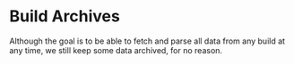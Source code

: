 # Build Archives
Although the goal is to be able to fetch and parse all data from any build at any time, we still keep some data archived, for no reason.

